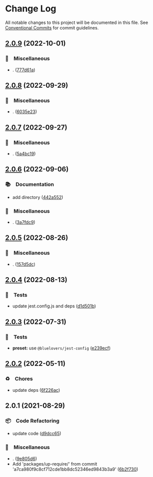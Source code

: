 # Change Log

All notable changes to this project will be documented in this file.
See [Conventional Commits](https://conventionalcommits.org) for commit guidelines.

## [2.0.9](https://github.com/bluelovers/ws-yarn-workspaces/compare/up-require@2.0.8...up-require@2.0.9) (2022-10-01)



### 🔖　Miscellaneous

* . ([777d61a](https://github.com/bluelovers/ws-yarn-workspaces/commit/777d61af255146b2b1b1f364587c36a0f5bfc00c))



## [2.0.8](https://github.com/bluelovers/ws-yarn-workspaces/compare/up-require@2.0.7...up-require@2.0.8) (2022-09-29)



### 🔖　Miscellaneous

* . ([6035e23](https://github.com/bluelovers/ws-yarn-workspaces/commit/6035e2399f4f5a5f5e5ac56309b6dc37ffe91389))



## [2.0.7](https://github.com/bluelovers/ws-yarn-workspaces/compare/up-require@2.0.6...up-require@2.0.7) (2022-09-27)



### 🔖　Miscellaneous

* . ([5a4bc19](https://github.com/bluelovers/ws-yarn-workspaces/commit/5a4bc19a0a279a49e752d776279165e14c402427))



## [2.0.6](https://github.com/bluelovers/ws-yarn-workspaces/compare/up-require@2.0.5...up-require@2.0.6) (2022-09-06)



### 📚　Documentation

* add directory ([442a552](https://github.com/bluelovers/ws-yarn-workspaces/commit/442a55232619f7fe2b9bad6f8eccfffc4f8f47d2))


### 🔖　Miscellaneous

* . ([3a7fdc9](https://github.com/bluelovers/ws-yarn-workspaces/commit/3a7fdc924ada93b1d0ac0160f8d77e46ff060588))



## [2.0.5](https://github.com/bluelovers/ws-yarn-workspaces/compare/up-require@2.0.4...up-require@2.0.5) (2022-08-26)



### 🔖　Miscellaneous

* . ([157d5dc](https://github.com/bluelovers/ws-yarn-workspaces/commit/157d5dc8959261d9326f6e633987182898ae9670))



## [2.0.4](https://github.com/bluelovers/ws-yarn-workspaces/compare/up-require@2.0.3...up-require@2.0.4) (2022-08-13)


### 🚨　Tests

* update jest.config.js and deps ([d1d501b](https://github.com/bluelovers/ws-yarn-workspaces/commit/d1d501ba059130bd8f90e6eaa266084110698011))





## [2.0.3](https://github.com/bluelovers/ws-yarn-workspaces/compare/up-require@2.0.2...up-require@2.0.3) (2022-07-31)


### 🚨　Tests

* **preset:** use `@bluelovers/jest-config` ([e239ecf](https://github.com/bluelovers/ws-yarn-workspaces/commit/e239ecf606d82930c6036ec1241bf3b4a1095423))





## [2.0.2](https://github.com/bluelovers/ws-yarn-workspaces/compare/up-require@2.0.1...up-require@2.0.2) (2022-05-11)


### ♻️　Chores

* update deps ([6f226ac](https://github.com/bluelovers/ws-yarn-workspaces/commit/6f226acfd22f0b213eaa8a84886f8391284b1fcf))





## 2.0.1 (2021-08-29)


### 📦　Code Refactoring

* update code ([d9dcc65](https://github.com/bluelovers/ws-yarn-workspaces/commit/d9dcc6524eb1eb093c79addc808813cba0f94a5a))


### 🔖　Miscellaneous

* . ([9e805d6](https://github.com/bluelovers/ws-yarn-workspaces/commit/9e805d663754b393ed0f0cfb71ad6fc71b33cdfe))
* Add 'packages/up-require/' from commit 'a7ca980f9c8cf712cde1bb8dc52346ed9843b3a9' ([6b2f730](https://github.com/bluelovers/ws-yarn-workspaces/commit/6b2f730eb21da9ddfc21e542f595905fac31fc22))
